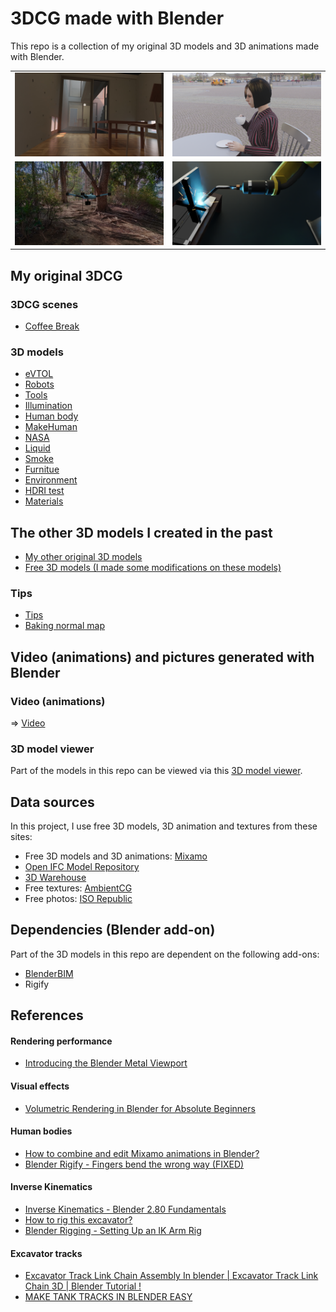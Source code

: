 # 3DCG made with Blender

This repo is a collection of my original 3D models and 3D animations made with Blender.

<table>
  <tr>
    <td>
      <img src="./doc/AzumaHouse.jpg" width=500>
    </td>
    <td>
      <img src="./doc/makehuman_woman.png" width=500>
    </td>
  </tr>  
    <tr>
    <td>
      <img src="./doc/drone.png" width=500>
    </td>
    <td>
      <img src="./doc/robot_welding.png" width=500>
    </td>
  </tr>
</table>
    
## My original 3DCG

### 3DCG scenes

- [Coffee Break](./scenes)

### 3D models

- [eVTOL](./eVTOL)
- [Robots](./robots)
- [Tools](./tools)
- [Illumination](./illumination)
- [Human body](./human_body)
- [MakeHuman](./makehuman)
- [NASA](./NASA)
- [Liquid](./liquid)
- [Smoke](./smoke)
- [Furnitue](./furniture)
- [Environment](./environment)
- [HDRI test](./hdri)
- [Materials](./materials)

## The other 3D models I created in the past

- [My other original 3D models](./my_original)
- [Free 3D models (I made some modifications on these models)](./modified)

### Tips

- [Tips](./tips)
- [Baking normal map](./bake_normal)

## Video (animations) and pictures generated with Blender

### Video (animations)

=> [Video](./doc/VIDEO.md)

### 3D model viewer

Part of the models in this repo can be viewed via this [3D model viewer](https://araobp.github.io/blender-3d/gltf/viewer.html).

## Data sources

In this project, I use free 3D models, 3D animation and textures from these sites:

- Free 3D models and 3D animations: [Mixamo](https://www.mixamo.com/)
- [Open IFC Model Repository](http://openifcmodel.cs.auckland.ac.nz/)
- [3D Warehouse](https://3dwarehouse.sketchup.com/)
- Free textures: [AmbientCG](https://ambientcg.com/)
- Free photos: [ISO Republic](https://isorepublic.com/)

## Dependencies (Blender add-on)

Part of the 3D models in this repo are dependent on the following add-ons:

- [BlenderBIM](https://blenderbim.org/)
- Rigify

## References

#### Rendering performance

- [Introducing the Blender Metal Viewport](https://code.blender.org/2023/01/introducing-the-blender-metal-viewport/?utm_source=www-homepage)

#### Visual effects

- [Volumetric Rendering in Blender for Absolute Beginners](https://www.youtube.com/watch?v=xP5MuZOjfew)

#### Human bodies

- [How to combine and edit Mixamo animations in Blender?](https://youtu.be/fLfjHzJy2A0)
- [Blender Rigify - Fingers bend the wrong way (FIXED)](https://youtu.be/Lw32kq4Q7Ag)

#### Inverse Kinematics

- [Inverse Kinematics - Blender 2.80 Fundamentals](https://youtu.be/S-2v_CKmVE8)
- [How to rig this excavator?](https://blender.stackexchange.com/questions/247317/how-to-rig-this-excavator)
- [Blender Rigging - Setting Up an IK Arm Rig](https://youtu.be/vZaNZhAoMts)

#### Excavator tracks

- [Excavator Track Link Chain Assembly In blender | Excavator Track Link Chain 3D | Blender Tutorial !](https://youtu.be/1sUpFJrLLXA)
- [MAKE TANK TRACKS IN BLENDER EASY](https://youtu.be/FqfIfEx5Eb8)
